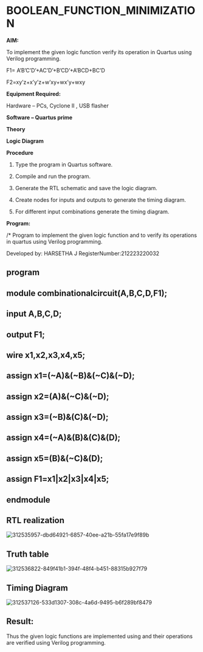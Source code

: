 # BOOLEAN_FUNCTION_MINIMIZATION

**AIM:**

To implement the given logic function verify its operation in Quartus using Verilog programming.

F1= A’B’C’D’+AC’D’+B’CD’+A’BCD+BC’D 

F2=xy’z+x’y’z+w’xy+wx’y+wxy

**Equipment Required:**

Hardware – PCs, Cyclone II , USB flasher

**Software – Quartus prime**

**Theory**

**Logic Diagram**

**Procedure**

1.	Type the program in Quartus software.

2.	Compile and run the program.

3.	Generate the RTL schematic and save the logic diagram.

4.	Create nodes for inputs and outputs to generate the timing diagram.

5.	For different input combinations generate the timing diagram.


**Program:**

/* Program to implement the given logic function and to verify its operations in quartus using Verilog programming. 

Developed by: HARSETHA J
RegisterNumber:212223220032
## program
## module combinationalcircuit(A,B,C,D,F1);
## input A,B,C,D;
## output F1;
## wire x1,x2,x3,x4,x5;
## assign x1=(~A)&(~B)&(~C)&(~D);
## assign x2=(A)&(~C)&(~D);
## assign x3=(~B)&(C)&(~D);
## assign x4=(~A)&(B)&(C)&(D);
## assign x5=(B)&(~C)&(D);
## assign F1=x1|x2|x3|x4|x5;
## endmodule 


## RTL realization
![312535957-dbd64921-6857-40ee-a21b-55fa17e9f89b](https://github.com/Harsetha/BOOLEAN_FUNCTION_MINIMIZATION/assets/149985878/65c83896-b73c-4b0e-95b0-e06cf01431f7)


## Truth table
![312536822-849f41b1-394f-48f4-b451-88315b927f79](https://github.com/Harsetha/BOOLEAN_FUNCTION_MINIMIZATION/assets/149985878/d9bd1959-6e0a-4a5b-b6bb-3b930c0c71e3)


## Timing Diagram
![312537126-533d1307-308c-4a6d-9495-b6f289bf8479](https://github.com/Harsetha/BOOLEAN_FUNCTION_MINIMIZATION/assets/149985878/b62feab3-485b-43e2-a0e3-19462c11c108)


## Result:

Thus the given logic functions are implemented using and their operations are verified using Verilog programming.

